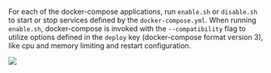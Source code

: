 For each of the docker-compose applications, run `enable.sh` or `disable.sh` to start or stop services defined by the `docker-compose.yml`. When running `enable.sh`, docker-compose is invoked with the `--compatibility` flag to utilize options defined in the `deploy` key (docker-compose format version 3), like cpu and memory limiting and restart configuration.
  
![](https://images.pexels.com/photos/906494/pexels-photo-906494.jpeg?w=500)
